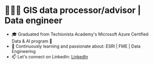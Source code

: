 # 👩🏽‍💻 GIS data processor/advisor | Data engineer
- 🎓 Graduated from Techionista Academy's Microsoft Azure Certified Data & AI program 🚀
- 🌱 Continuously learning and passionate about: ESRI | FME | Data Engineering
- 📫 Let's connect on LinkedIn: [LinkedIn](https://www.linkedin.com/in/suzydeurinck/)
